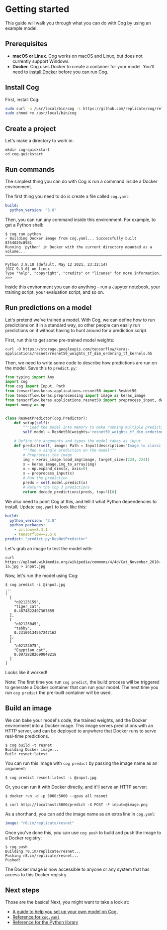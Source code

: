 # Getting started

This guide will walk you through what you can do with Cog by using an example model.

## Prerequisites

- **macOS or Linux**. Cog works on macOS and Linux, but does not currently support Windows.
- **Docker**. Cog uses Docker to create a container for your model. You'll need to [install Docker](https://docs.docker.com/get-docker/) before you can run Cog.

## Install Cog

First, install Cog:

```sh
sudo curl -o /usr/local/bin/cog -L https://github.com/replicate/cog/releases/latest/download/cog_`uname -s`_`uname -m`
sudo chmod +x /usr/local/bin/cog
```

## Create a project

Let's make a directory to work in:

    mkdir cog-quickstart
    cd cog-quickstart

## Run commands

The simplest thing you can do with Cog is run a command inside a Docker environment.

The first thing you need to do is create a file called `cog.yaml`:

```yaml
build:
  python_version: "3.8"
```

Then, you can run any command inside this environment. For example, to get a Python shell:

    $ cog run python
    ✓ Building Docker image from cog.yaml... Successfully built 8f54020c8981
    Running 'python' in Docker with the current directory mounted as a volume...
    ───────────────────────────────────────────────────────────────────────────────────────────────────────────────────────────

    Python 3.8.10 (default, May 12 2021, 23:32:14)
    [GCC 9.3.0] on linux
    Type "help", "copyright", "credits" or "license" for more information.
    >>>

Inside this environment you can do anything – run a Jupyter notebook, your training script, your evaluation script, and so on.

## Run predictions on a model

Let's pretend we've trained a model. With Cog, we can define how to run predictions on it in a standard way, so other people can easily run predictions on it without having to hunt around for a prediction script.

First, run this to get some pre-trained model weights:

    curl -O https://storage.googleapis.com/tensorflow/keras-applications/resnet/resnet50_weights_tf_dim_ordering_tf_kernels.h5

Then, we need to write some code to describe how predictions are run on the model. Save this to `predict.py`:

```python
from typing import Any
import cog
from cog import Input, Path
from tensorflow.keras.applications.resnet50 import ResNet50
from tensorflow.keras.preprocessing import image as keras_image
from tensorflow.keras.applications.resnet50 import preprocess_input, decode_predictions
import numpy as np


class ResNetPredictor(cog.Predictor):
    def setup(self):
        """Load the model into memory to make running multiple predictions efficient"""
        self.model = ResNet50(weights='resnet50_weights_tf_dim_ordering_tf_kernels.h5')

    # Define the arguments and types the model takes as input
    def predict(self, image: Path = Input(description="Image to classify")) -> Any:
        """Run a single prediction on the model"""
        # Preprocess the image
        img = keras_image.load_img(image, target_size=(224, 224))
        x = keras_image.img_to_array(img)
        x = np.expand_dims(x, axis=0)
        x = preprocess_input(x)
        # Run the prediction
        preds = self.model.predict(x)
        # Return the top 3 predictions
        return decode_predictions(preds, top=3)[0]
```

We also need to point Cog at this, and tell it what Python dependencies to install. Update `cog.yaml` to look like this:

```yaml
build:
  python_version: "3.8"
  python_packages:
    - pillow==8.3.1
    - tensorflow==2.5.0
predict: "predict.py:ResNetPredictor"
```

Let's grab an image to test the model with:

    curl https://upload.wikimedia.org/wikipedia/commons/4/4d/Cat_November_2010-1a.jpg > input.jpg

Now, let's run the model using Cog:

```
$ cog predict -i @input.jpg
...
[
  [
    "n02123159",
    "tiger_cat",
    0.4874822497367859
  ],
  [
    "n02123045",
    "tabby",
    0.23169134557247162
  ],
  [
    "n02124075",
    "Egyptian_cat",
    0.09728282690048218
  ]
]
```

Looks like it worked!

Note: The first time you run `cog predict`, the build process will be triggered to generate a Docker container that can run your model. The next time you run `cog predict` the pre-built container will be used.

## Build an image

We can bake your model's code, the trained weights, and the Docker environment into a Docker image. This image serves predictions with an HTTP server, and can be deployed to anywhere that Docker runs to serve real-time predictions.

```
$ cog build -t resnet
Building Docker image...
Built resnet:latest
```

You can run this image with `cog predict` by passing the image name as an argument:

```
$ cog predict resnet:latest -i @input.jpg
```

Or, you can run it with Docker directly, and it'll serve an HTTP server:

```
$ docker run -d -p 5000:5000 --gpus all resnet

$ curl http://localhost:5000/predict -X POST -F input=@image.png
```

As a shorthand, you can add the image name as an extra line in `cog.yaml`:

```yaml
image: "r8.im/replicate/resnet"
```

Once you've done this, you can use `cog push` to build and push the image to a Docker registry:

```
$ cog push
Building r8.im/replicate/resnet...
Pushing r8.im/replicate/resnet...
Pushed!
```

The Docker image is now accessible to anyone or any system that has access to this Docker registry.

## Next steps

Those are the basics! Next, you might want to take a look at:

- [A guide to help you set up your own model on Cog.](getting-started-own-model.md)
- [Reference for `cog.yaml`](yaml.md)
- [Reference for the Python library](python.md)
